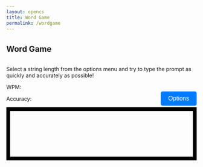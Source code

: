 ```yaml
---
layout: opencs
title: Word Game
permalink: /wordgame
---
```


<style>
    #wordCanvas { 
        border: 10px solid #000;
        display: block;
        margin-left: auto;
        margin-right: auto;
    }
    
    h2 {
        text-align: center;
        margin-top: 20px;
    }
    #options {
        margin-top: 20px;
        margin-bottom: 10px;
        padding: 10px 20px;
        font-size: 16px;
        border: none;
        background-color: #007BFF;
        color: white;
        border-radius: 5px;
    }
</style>

<h2 style="display: inline-block; margin-right: auto;">Word Game</h2>
<p>Select a string length from the options menu and try to type the prompt as quickly and accurately as possible!</p>
<button style="float: right;" id="options">Options</button>
<p>WPM: <span class="wpm"></span></p>
<p>Accuracy: <span class="accuracy"></span></p>

<canvas id="wordCanvas" width="800" height="200"></canvas>

<script>
    const wordCanvas = document.getElementById('wordCanvas');
    const wordCtx = wordCanvas.getContext('2d');
    const optionsButton = document.getElementById('options');

    let currentString = "";
    let userInput = "";
    let startTime = null;
    let finished = false;
    let mistakes = 0; // New variable to track mistakes

    const short_strings = ["The quick brown fox jumps over the lazy dog", "Pack my box with five dozen liquor jugs", "How quickly daft jumping zebras vex", "Jinxed wizards pluck ivy from the quilt", "Bright vixens jump, dozy fowl quack", "Sphinx of black quartz, judge my vow", "Two driven jocks help fax my big quiz", "Five quacking zephyrs jolt my wax bed", "The five boxing wizards jump quickly", "Jackdaws love my big sphinx of quartz"];
    const medium_strings = ["Amazingly few discotheques provide jukeboxes", "Back in June we delivered oxygen equipment of the same size", "The public was amazed to view the quickness and dexterity of the juggler", "Jovial zanies quickly gave up their quest for the exotic fish", "The wizard quickly jinxed the gnomes before they vaporized", "All questions asked by five watched experts amaze the judge", "The job requires extra pluck and zeal from every young wage earner", "Crazy Frederick bought many very exquisite opal jewels", "We promptly judged antique ivory buckles for the next prize", "Sixty zippers were quickly picked from the woven jute bag"];
    const long_strings = ["The wizard quickly jinxed the gnomes before they vaporized just beyond the village gates", "Heavy boxes perform quick waltzes and jigs while the young fox plays his fiddle nearby", "My faxed joke won a pager in the cable TV quiz show, making everyone in the room laugh", "Back in the quaint valley, jovial hikers mixed exotic fruit juice and warm bread by the campfire", "The public was amazed to view the quickness and dexterity of the juggler as he performed his tricks", "Amazingly few discotheques provide jukeboxes, making it hard for music lovers to enjoy their favorite tunes", "We promptly judged antique ivory buckles for the next prize in the competition, impressing all the judges", "Crazy Frederick bought many very exquisite opal jewels from the ancient market in the old town square", "Sixty zippers were quickly picked from the woven jute bag by the skilled tailor in the bustling city", "Back in June we delivered oxygen equipment of the same size and shape to all the hospitals in the region"];

    function drawText(text) {
        wordCtx.clearRect(0, 0, wordCanvas.width, wordCanvas.height);
        wordCtx.font = '24px Arial';
        wordCtx.fillStyle = '#dededeff';
        wordCtx.textAlign = 'center';
    
        const maxWidth = wordCanvas.width - 20; // Leave some padding
        const lineHeight = 30; // Line height for wrapped text
        const lines = wrapText(text, maxWidth);
    
        const startY = (wordCanvas.height - lines.length * lineHeight) / 2; // Center vertically
        lines.forEach((line, index) => {
            wordCtx.fillText(line, wordCanvas.width / 2, startY + index * lineHeight);
        });
    }
    
    function wrapText(text, maxWidth) {
        const words = text.split(' ');
        const lines = [];
        let currentLine = words[0];
    
        for (let i = 1; i < words.length; i++) {
            const word = words[i];
            const width = wordCtx.measureText(currentLine + ' ' + word).width;
            if (width < maxWidth) {
                currentLine += ' ' + word;
            } else {
                lines.push(currentLine);
                currentLine = word;
            }
        }
        lines.push(currentLine); // Add the last line
        return lines;
    }

    function drawUserText(prompt, input) {
        wordCtx.clearRect(0, 0, wordCanvas.width, wordCanvas.height);
        wordCtx.font = '24px Arial';
        wordCtx.textAlign = 'left';
    
        const maxWidth = wordCanvas.width - 20; // Leave enough padding
        const lineHeight = 30; // Line height for wrapped text
        const lines = wrapText(prompt, maxWidth);
    
        const startY = (wordCanvas.height - lines.length * lineHeight) / 2; // Center vertically
    
        // Draw the prompt text line by line
        lines.forEach((line, lineIndex) => {
            const lineY = startY + lineIndex * lineHeight;
            const lineX = (wordCanvas.width - wordCtx.measureText(line).width) / 2; // Center each line
            wordCtx.fillStyle = '#dededeff';
            wordCtx.fillText(line, lineX, lineY);
    
            // Draw user input for the current line
            let currentX = lineX;
            const startCharIndex = lines.slice(0, lineIndex).join(' ').length + (lineIndex > 0 ? 1 : 0);
            const endCharIndex = startCharIndex + line.length;
    
            for (let i = startCharIndex; i < Math.min(input.length, endCharIndex); i++) {
                const char = input[i];
                const promptChar = prompt[i] || '';
                const color = char === promptChar ? 'green' : 'red';
                wordCtx.fillStyle = color;
                wordCtx.fillText(char, currentX, lineY);
                currentX += wordCtx.measureText(promptChar).width;
            }
        });
    }

    function updateStats(prompt, input, startTime) {
        // Accuracy calculation
        const totalTyped = input.length;
        const accuracy = totalTyped > 0 ? Math.round(((totalTyped - mistakes) / totalTyped) * 100) : 100;
        document.querySelector('.accuracy').textContent = accuracy + '%';

        // WPM calculation
        if (startTime) {
            const elapsed = (Date.now() - startTime) / 1000 / 60; // minutes
            const words = prompt.length / 5;
            const wpm = elapsed > 0 ? Math.round(words / elapsed) : 0;
            document.querySelector('.wpm').textContent = wpm;
        } else {
            document.querySelector('.wpm').textContent = '0';
        }
    }

    function finishGame(prompt, input, startTime) {
        finished = true;
        updateStats(prompt, input, startTime);
        alert('Finished! WPM: ' + document.querySelector('.wpm').textContent + ', Accuracy: ' + document.querySelector('.accuracy').textContent);
    }

    function startGame() {
        if (currentString === "") {
            alert("Please select a string length from the options menu.");
            return;
        }

        let stringArray;
        if (currentString === "short_strings") {
            stringArray = short_strings;
        } else if (currentString === "medium_strings") {
            stringArray = medium_strings;
        } else if (currentString === "long_strings") {
            stringArray = long_strings;
        }

        const randomIndex = Math.floor(Math.random() * stringArray.length);
        const selectedString = stringArray[randomIndex];
        userInput = "";
        mistakes = 0; // Reset mistakes at the start of the game
        finished = false;
        startTime = Date.now();
        drawText(selectedString);
        document.querySelector('.wpm').textContent = '0';
        document.querySelector('.accuracy').textContent = '100%';

        document.onkeydown = function (e) {
            if (finished) return;

            if (e.key.length === 1 && userInput.length < selectedString.length) {
                const nextChar = selectedString[userInput.length];
                if (e.key !== nextChar) {
                    mistakes++; // Increment mistakes for incorrect characters
                }
                userInput += e.key;
            } else if (e.key === 'Backspace' && userInput.length > 0) {
                userInput = userInput.slice(0, -1);
            }

            drawUserText(selectedString, userInput);
            updateStats(selectedString, userInput, startTime);

            if (userInput === selectedString) {
                finishGame(selectedString, userInput, startTime);
            }
        };
    }

    optionsButton.addEventListener('click', () => {
        const menu = document.createElement('div');
        menu.style.position = 'absolute';
        menu.style.width = '200px'; // Set a fixed width for the menu
        menu.style.border = '1px solid #ccc';
        menu.style.backgroundColor = '#fff';
        menu.style.padding = '10px';
        menu.style.boxShadow = '0px 4px 6px rgba(0, 0, 0, 0.1)';
        menu.style.textAlign = 'center'; // Center-align the text inside the menu
    
        // Center the menu in the middle of the screen
        menu.style.top = `${window.innerHeight / 2 - 50}px`; // Adjust for menu height
        menu.style.left = `${window.innerWidth / 2 - 100}px`; // Adjust for menu width
    
        const shortOption = document.createElement('button');
        shortOption.textContent = 'Short Strings';
        shortOption.style.display = 'block';
        shortOption.style.margin = '10px 0';
        shortOption.addEventListener('click', () => {
            currentString = "short_strings";
            startGame();
            document.body.removeChild(menu);
        });
    
        const mediumOption = document.createElement('button');
        mediumOption.textContent = 'Medium Strings';
        mediumOption.style.display = 'block';
        mediumOption.style.margin = '10px 0';
        mediumOption.addEventListener('click', () => {
            currentString = "medium_strings";
            startGame();
            document.body.removeChild(menu);
        });
    
        const longOption = document.createElement('button');
        longOption.textContent = 'Long Strings';
        longOption.style.display = 'block';
        longOption.style.margin = '10px 0';
        longOption.addEventListener('click', () => {
            currentString = "long_strings";
            startGame();
            document.body.removeChild(menu);
        });
    
        menu.appendChild(shortOption);
        menu.appendChild(mediumOption);
        menu.appendChild(longOption);
        document.body.appendChild(menu);
    });
</script>